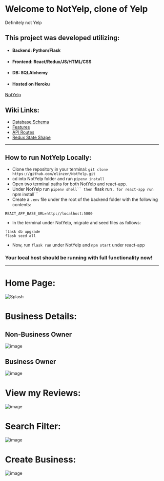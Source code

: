 # Welcome to NotYelp, clone of Yelp
Definitely not Yelp

## This project was developed utilizing:

* ####  Backend: Python/Flask

* #### Frontend: React/Redux/JS/HTML/CSS

* #### DB: SQLAlchemy

* ####  Hosted on Heroku
[NotYelp](https://notyelp.herokuapp.com/)

## Wiki Links:

* [Database Schema](https://github.com/elinzer/NotYelp/wiki/DB-Schema)
* [Features](https://github.com/elinzer/NotYelp/wiki/User-Stories)
* [API Routes](https://github.com/elinzer/NotYelp/wiki/API-Routes)
* [Redux State Shape](https://github.com/elinzer/NotYelp/wiki/Redux-State-Shape)

***

## How to run NotYelp Locally:
* Clone the repository in your terminal: ```git clone https://github.com/elinzer/NotYelp.git```
* cd into NotYelp folder and run ```pipenv install```
* Open two terminal paths for both NotYelp and react-app.
* Under NotYelp run ```pipenv shell`` then ```flask run```, for react-app run ```npm install```
* Create a ```.env``` file under the root of the backend folder with the following contents:
```
REACT_APP_BASE_URL=http://localhost:5000
```
* In the terminal under NotYelp, migrate and seed files as follows:
```
flask db upgrade
flask seed all
```
* Now, run ```flask run``` under NotYelp and ```npm start``` under react-app

### Your local host should be running with full functionality now!

***

# Home Page:

![Splash](https://user-images.githubusercontent.com/93215380/191871014-40ad0e94-4044-45bb-9a24-72f26f08209a.PNG)

# Business Details:
## Non-Business Owner
![image](https://user-images.githubusercontent.com/101891232/191640001-b443ecd2-625d-4584-ae60-1c8f2a3fa0c0.png)
## Business Owner
![image](https://user-images.githubusercontent.com/101891232/191640263-2cd34a60-528e-41f8-947e-432fd80ee41a.png)


# View my Reviews:
![image](https://user-images.githubusercontent.com/101891232/191640054-9a5859c0-dfb0-4165-8b93-a5b0f39810ce.png)

# Search Filter:
![image](https://user-images.githubusercontent.com/101891232/191640089-a0a2ef0d-c1af-4597-89fb-b35f1403c4b3.png)

# Create Business:
![image](https://user-images.githubusercontent.com/101891232/191640167-84c5a14a-bbc2-46ad-b363-fc7d034fdf4c.png)
